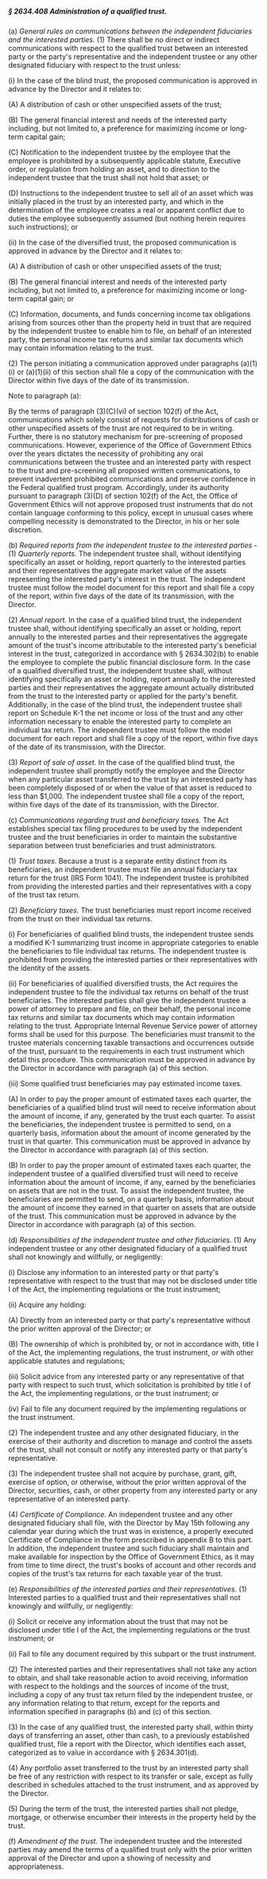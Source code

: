 ##### § 2634.408 Administration of a qualified trust. #####

(a) *General rules on communications between the independent fiduciaries and the interested parties.* (1) There shall be no direct or indirect communications with respect to the qualified trust between an interested party or the party's representative and the independent trustee or any other designated fiduciary with respect to the trust unless:

(i) In the case of the blind trust, the proposed communication is approved in advance by the Director and it relates to:

(A) A distribution of cash or other unspecified assets of the trust;

(B) The general financial interest and needs of the interested party including, but not limited to, a preference for maximizing income or long-term capital gain;

(C) Notification to the independent trustee by the employee that the employee is prohibited by a subsequently applicable statute, Executive order, or regulation from holding an asset, and to direction to the independent trustee that the trust shall not hold that asset; or

(D) Instructions to the independent trustee to sell all of an asset which was initially placed in the trust by an interested party, and which in the determination of the employee creates a real or apparent conflict due to duties the employee subsequently assumed (but nothing herein requires such instructions); or

(ii) In the case of the diversified trust, the proposed communication is approved in advance by the Director and it relates to:

(A) A distribution of cash or other unspecified assets of the trust;

(B) The general financial interest and needs of the interested party including, but not limited to, a preference for maximizing income or long-term capital gain; or

(C) Information, documents, and funds concerning income tax obligations arising from sources other than the property held in trust that are required by the independent trustee to enable him to file, on behalf of an interested party, the personal income tax returns and similar tax documents which may contain information relating to the trust.

(2) The person initiating a communication approved under paragraphs (a)(1)(i) or (a)(1)(ii) of this section shall file a copy of the communication with the Director within five days of the date of its transmission.

Note to paragraph (a):

By the terms of paragraph (3)(C)(vi) of section 102(f) of the Act, communications which solely consist of requests for distributions of cash or other unspecified assets of the trust are not required to be in writing. Further, there is no statutory mechanism for pre-screening of proposed communications. However, experience of the Office of Government Ethics over the years dictates the necessity of prohibiting any oral communications between the trustee and an interested party with respect to the trust and pre-screening all proposed written communications, to prevent inadvertent prohibited communications and preserve confidence in the Federal qualified trust program. Accordingly, under its authority pursuant to paragraph (3)(D) of section 102(f) of the Act, the Office of Government Ethics will not approve proposed trust instruments that do not contain language conforming to this policy, except in unusual cases where compelling necessity is demonstrated to the Director, in his or her sole discretion.

(b) *Required reports from the independent trustee to the interested parties* - (1) *Quarterly reports.* The independent trustee shall, without identifying specifically an asset or holding, report quarterly to the interested parties and their representatives the aggregate market value of the assets representing the interested party's interest in the trust. The independent trustee must follow the model document for this report and shall file a copy of the report, within five days of the date of its transmission, with the Director.

(2) *Annual report.* In the case of a qualified blind trust, the independent trustee shall, without identifying specifically an asset or holding, report annually to the interested parties and their representatives the aggregate amount of the trust's income attributable to the interested party's beneficial interest in the trust, categorized in accordance with § 2634.302(b) to enable the employee to complete the public financial disclosure form. In the case of a qualified diversified trust, the independent trustee shall, without identifying specifically an asset or holding, report annually to the interested parties and their representatives the aggregate amount actually distributed from the trust to the interested party or applied for the party's benefit. Additionally, in the case of the blind trust, the independent trustee shall report on Schedule K-1 the net income or loss of the trust and any other information necessary to enable the interested party to complete an individual tax return. The independent trustee must follow the model document for each report and shall file a copy of the report, within five days of the date of its transmission, with the Director.

(3) *Report of sale of asset.* In the case of the qualified blind trust, the independent trustee shall promptly notify the employee and the Director when any particular asset transferred to the trust by an interested party has been completely disposed of or when the value of that asset is reduced to less than $1,000. The independent trustee shall file a copy of the report, within five days of the date of its transmission, with the Director.

(c) *Communications regarding trust and beneficiary taxes.* The Act establishes special tax filing procedures to be used by the independent trustee and the trust beneficiaries in order to maintain the substantive separation between trust beneficiaries and trust administrators.

(1) *Trust taxes.* Because a trust is a separate entity distinct from its beneficiaries, an independent trustee must file an annual fiduciary tax return for the trust (IRS Form 1041). The independent trustee is prohibited from providing the interested parties and their representatives with a copy of the trust tax return.

(2) *Beneficiary taxes.* The trust beneficiaries must report income received from the trust on their individual tax returns.

(i) For beneficiaries of qualified blind trusts, the independent trustee sends a modified K-1 summarizing trust income in appropriate categories to enable the beneficiaries to file individual tax returns. The independent trustee is prohibited from providing the interested parties or their representatives with the identity of the assets.

(ii) For beneficiaries of qualified diversified trusts, the Act requires the independent trustee to file the individual tax returns on behalf of the trust beneficiaries. The interested parties shall give the independent trustee a power of attorney to prepare and file, on their behalf, the personal income tax returns and similar tax documents which may contain information relating to the trust. Appropriate Internal Revenue Service power of attorney forms shall be used for this purpose. The beneficiaries must transmit to the trustee materials concerning taxable transactions and occurrences outside of the trust, pursuant to the requirements in each trust instrument which detail this procedure. This communication must be approved in advance by the Director in accordance with paragraph (a) of this section.

(iii) Some qualified trust beneficiaries may pay estimated income taxes.

(A) In order to pay the proper amount of estimated taxes each quarter, the beneficiaries of a qualified blind trust will need to receive information about the amount of income, if any, generated by the trust each quarter. To assist the beneficiaries, the independent trustee is permitted to send, on a quarterly basis, information about the amount of income generated by the trust in that quarter. This communication must be approved in advance by the Director in accordance with paragraph (a) of this section.

(B) In order to pay the proper amount of estimated taxes each quarter, the independent trustee of a qualified diversified trust will need to receive information about the amount of income, if any, earned by the beneficiaries on assets that are not in the trust. To assist the independent trustee, the beneficiaries are permitted to send, on a quarterly basis, information about the amount of income they earned in that quarter on assets that are outside of the trust. This communication must be approved in advance by the Director in accordance with paragraph (a) of this section.

(d) *Responsibilities of the independent trustee and other fiduciaries.* (1) Any independent trustee or any other designated fiduciary of a qualified trust shall not knowingly and willfully, or negligently:

(i) Disclose any information to an interested party or that party's representative with respect to the trust that may not be disclosed under title I of the Act, the implementing regulations or the trust instrument;

(ii) Acquire any holding:

(A) Directly from an interested party or that party's representative without the prior written approval of the Director; or

(B) The ownership of which is prohibited by, or not in accordance with, title I of the Act, the implementing regulations, the trust instrument, or with other applicable statutes and regulations;

(iii) Solicit advice from any interested party or any representative of that party with respect to such trust, which solicitation is prohibited by title I of the Act, the implementing regulations, or the trust instrument; or

(iv) Fail to file any document required by the implementing regulations or the trust instrument.

(2) The independent trustee and any other designated fiduciary, in the exercise of their authority and discretion to manage and control the assets of the trust, shall not consult or notify any interested party or that party's representative.

(3) The independent trustee shall not acquire by purchase, grant, gift, exercise of option, or otherwise, without the prior written approval of the Director, securities, cash, or other property from any interested party or any representative of an interested party.

(4) *Certificate of Compliance.* An independent trustee and any other designated fiduciary shall file, with the Director by May 15th following any calendar year during which the trust was in existence, a properly executed Certificate of Compliance in the form prescribed in appendix B to this part. In addition, the independent trustee and such fiduciary shall maintain and make available for inspection by the Office of Government Ethics, as it may from time to time direct, the trust's books of account and other records and copies of the trust's tax returns for each taxable year of the trust.

(e) *Responsibilities of the interested parties and their representatives.* (1) Interested parties to a qualified trust and their representatives shall not knowingly and willfully, or negligently:

(i) Solicit or receive any information about the trust that may not be disclosed under title I of the Act, the implementing regulations or the trust instrument; or

(ii) Fail to file any document required by this subpart or the trust instrument.

(2) The interested parties and their representatives shall not take any action to obtain, and shall take reasonable action to avoid receiving, information with respect to the holdings and the sources of income of the trust, including a copy of any trust tax return filed by the independent trustee, or any information relating to that return, except for the reports and information specified in paragraphs (b) and (c) of this section.

(3) In the case of any qualified trust, the interested party shall, within thirty days of transferring an asset, other than cash, to a previously established qualified trust, file a report with the Director, which identifies each asset, categorized as to value in accordance with § 2634.301(d).

(4) Any portfolio asset transferred to the trust by an interested party shall be free of any restriction with respect to its transfer or sale, except as fully described in schedules attached to the trust instrument, and as approved by the Director.

(5) During the term of the trust, the interested parties shall not pledge, mortgage, or otherwise encumber their interests in the property held by the trust.

(f) *Amendment of the trust.* The independent trustee and the interested parties may amend the terms of a qualified trust only with the prior written approval of the Director and upon a showing of necessity and appropriateness.